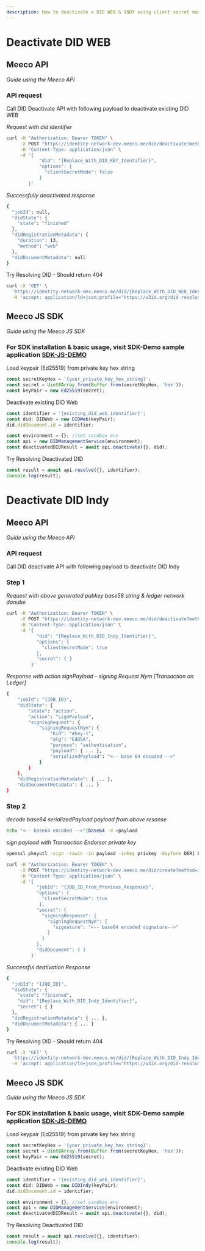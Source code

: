 ```yaml
---
description: How to deactivate a DID WEB & INDY using client secret mode
---
```


# Deactivate DID WEB

## Meeco API

_Guide using the Meeco API_

### API request

Call DID Deactivate API with following payload to deactivate existing DID WEB

_Request with did identifier_

```bash
curl -H "Authorization: Bearer TOKEN" \
     -X POST "https://identity-network-dev.meeco.me/did/deactivate?method=web" \
     -H "Content-Type: application/json" \
     -d '{
            "did": "{Replace_With_DID_KEY_Identifier}",
            "options": {
              "clientSecretMode": false
            }
        }'

```

_Successfully deactivated response_

```bash
{
  "jobId": null,
  "didState": {
    "state": "finished"
  },
  "didRegistrationMetadata": {
    "duration": 13,
    "method": "web"
  },
  "didDocumentMetadata": null
}
```

Try Resolving DID - Should return 404

```bash
curl -X 'GET' \
  'https://identity-network-dev.meeco.me/did/{Replace_With_DID_WEB_Identifier}' \
  -H 'accept: application/ld+json;profile="https://w3id.org/did-resolution"'
```

## Meeco JS SDK

_Guide using the Meeco JS SDK_

### For SDK installation & basic usage, visit SDK-Demo sample application [SDK-JS-DEMO](https://github.com/Meeco/js-sdk/blob/develop/packages/sdk-demo/src/did-management/index.ts)

Load keypair (Ed25519) from private key hex string

```js
const secretKeyHex = '{your_private_key_hex_string}';
const secret = Uint8Array.from(Buffer.from(secretKeyHex, 'hex'));
const keyPair = new Ed25519(secret);
```

Deactivate existing DID Web

```js
const identifier = '{existing_did_web_identifier}';
const did: DIDWeb = new DIDWeb(keyPair);
did.didDocument.id = identifier;

const environment = {}; //set sandbox env
const api = new DIDManagementService(environment);
const deactivatedDIDResult = await api.deactivate({}, did);
```

Try Resolving Deactivated DID

```js
const result = await api.resolve({}, identifier);
console.log(result);
```

# Deactivate DID Indy

## Meeco API

_Guide using the Meeco API_

### API request

Call DID deactivate API with following payload to deactivate DID Indy

### Step 1

_Request with above generated pubkey base58 string & ledger network danube_

```bash
curl -H "Authorization: Bearer TOKEN" \
     -X POST "https://identity-network-dev.meeco.me/did/deactivate?method=indy" \
     -H "Content-Type: application/json" \
     -d '{
           "did": "{Replace_With_DID_Indy_Identifier}",
           "options": {
             "clientSecretMode": true
           },
           "secret": { }
         }'

```

_Response with action signPayload - signing Request Nym [Transaction on Ledger]_

```bash
{
    "jobId": "{JOB_ID}",
    "didState": {
        "state": "action",
        "action": "signPayload",
        "signingRequest": {
            "signingRequestNym": {
                "kid": "#key-1",
                "alg": "EdDSA",
                "purpose": "authentication",
                "payload": { ... },
                "serializedPayload": "<-- base 64 encoded -->"
            }
        }
    },
    "didRegistrationMetadata": { ... },
    "didDocumentMetadata": { ... }
}

```

### Step 2

_decode base64 serializedPayload payload from above resonse_

```bash
echo "<-- base64 encoded -->"|base64 -d >payload
```

_sign payload with Transaction Endorser private key_

```bash
openssl pkeyutl -sign -rawin -in payload -inkey privkey -keyform DER| base64| tr -d '\n' >signature
```

```bash
curl -H "Authorization: Bearer TOKEN" \
     -X POST "https://identity-network-dev.meeco.me/did/create?method=indy" \
     -H "Content-Type: application/json" \
     -d '{
           "jobId": "{JOB_ID_From_Previous_Response}",
           "options": {
             "clientSecretMode": true
            },
           "secret": {
             "signingResponse": {
               "signingRequestNym": {
                 "signature": "<-- base64 encoded signature-->"
               }
             }
           },
           "didDocument": { }
         }'

```

_Successful deativation Response_

```bash
{
  "jobId": "{JOB_ID}",
  "didState": {
    "state": "finished",
    "did": "{Replace_With_DID_Indy_Identifier}",
    "secret": { }
  },
  "didRegistrationMetadata": { ... },
  "didDocumentMetadata": { ... }
}

```

Try Resolving DID - Should return 404

```bash
curl -X 'GET' \
  'https://identity-network-dev.meeco.me/did/{Replace_With_DID_Indy_Identifier}' \
  -H 'accept: application/ld+json;profile="https://w3id.org/did-resolution"'
```

## Meeco JS SDK

_Guide using the Meeco JS SDK_

### For SDK installation & basic usage, visit SDK-Demo sample application [SDK-JS-DEMO](https://github.com/Meeco/js-sdk/blob/develop/packages/sdk-demo/src/did-management/index.ts)

Load keypair (Ed25519) from private key hex string

```js
const secretKeyHex = '{your_private_key_hex_string}';
const secret = Uint8Array.from(Buffer.from(secretKeyHex, 'hex'));
const keyPair = new Ed25519(secret);
```

Deactivate existing DID Web

```js
const identifier = '{existing_did_web_identifier}';
const did: DIDWeb = new DIDIndy(keyPair);
did.didDocument.id = identifier;

const environment = {}; //set sandbox env
const api = new DIDManagementService(environment);
const deactivatedDIDResult = await api.deactivate({}, did);
```

Try Resolving Deactivated DID

```js
const result = await api.resolve({}, identifier);
console.log(result);
```
